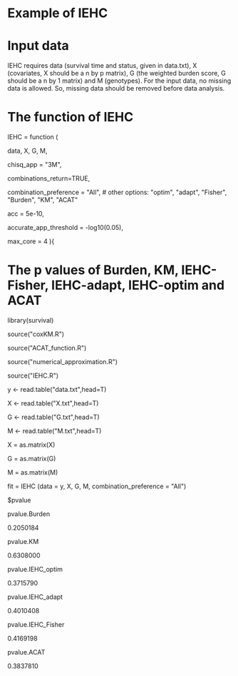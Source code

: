 # Example of IEHC
# Input data
IEHC requires data (survival time and status, given in data.txt), X (covariates, X should be a n by p matrix), G (the weighted burden score, G should be a n by 1 matrix) and M (genotypes). For the input data, no missing data is allowed. So, missing data should be removed before data analysis.
# The function of IEHC
IEHC = function (

  data, X, G, M,
  
  chisq_app = "3M",
  
  combinations_return=TRUE,
  
  combination_preference = "All", # other options: "optim", "adapt", "Fisher", "Burden", "KM", "ACAT"
  
  acc = 5e-10,
  
  accurate_app_threshold = -log10(0.05),
  
  max_core = 4
){
# The p values of Burden, KM, IEHC-Fisher, IEHC-adapt, IEHC-optim and ACAT
library(survival)

source("coxKM.R")

source("ACAT_function.R")

source("numerical_approximation.R")

source("IEHC.R")

y <- read.table("data.txt",head=T)

X <- read.table("X.txt",head=T)

G <- read.table("G.txt",head=T)

M <- read.table("M.txt",head=T)

X = as.matrix(X)

G = as.matrix(G)

M = as.matrix(M)

fit = IEHC (data = y, X, G, M, combination_preference = "All")

$pvalue

pvalue.Burden

0.2050184        

pvalue.KM

0.6308000

pvalue.IEHC_optim

0.3715790

pvalue.IEHC_adapt

0.4010408

pvalue.IEHC_Fisher

0.4169198

pvalue.ACAT

0.3837810
